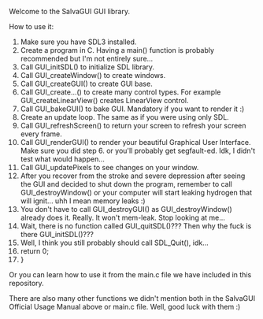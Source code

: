 Welcome to the SalvaGUI GUI library.

How to use it:

1. Make sure you have SDL3 installed.
2. Create a program in C. Having a main() function is probably recommended but I'm not entirely sure...
3. Call GUI_initSDL() to initialize SDL library.
4. Call GUI_createWindow() to create windows.
5. Call GUI_createGUI() to create GUI base.
6. Call GUI_create...() to create many control types. For example GUI_createLinearView() creates LinearView control.
7. Call GUI_bakeGUI() to bake GUI. Mandatory if you want to render it :)
8. Create an update loop. The same as if you were using only SDL.
9. Call GUI_refreshScreen() to return your screen to refresh your screen every frame.
10. Call GUI_renderGUI() to render your beautiful Graphical User Interface. Make sure you did step 6. or you'll probably get segfault-ed. Idk, I didn't test what would happen...
11. Call GUI_updatePixels to see changes on your window.
12. After you recover from the stroke and severe depression after seeing the GUI and decided to shut down the program, remember to call GUI_destroyWindow() or your computer will start leaking hydrogen that will ignit... uhh I mean memory leaks :)
13. You don't have to call GUI_destroyGUI() as GUI_destroyWindow() already does it. Really. It won't mem-leak. Stop looking at me...
14. Wait, there is no function called GUI_quitSDL()??? Then why the fuck is there GUI_initSDL()???
15. Well, I think you still probably should call SDL_Quit(), idk...
16. return 0;
17. }

Or you can learn how to use it from the main.c file we have included in this repository.

There are also many other functions we didn't mention both in the SalvaGUI Official Usage Manual above or main.c file. Well, good luck with them :)
